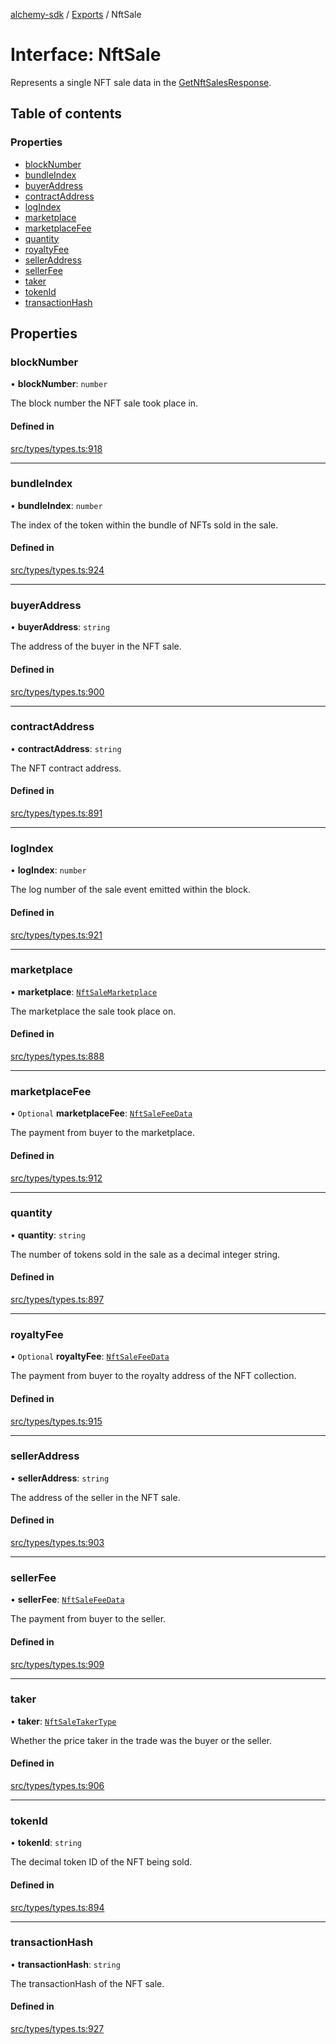 [alchemy-sdk](../README.md) / [Exports](../modules.md) / NftSale

# Interface: NftSale

Represents a single NFT sale data in the [GetNftSalesResponse](GetNftSalesResponse.md).

## Table of contents

### Properties

- [blockNumber](NftSale.md#blocknumber)
- [bundleIndex](NftSale.md#bundleindex)
- [buyerAddress](NftSale.md#buyeraddress)
- [contractAddress](NftSale.md#contractaddress)
- [logIndex](NftSale.md#logindex)
- [marketplace](NftSale.md#marketplace)
- [marketplaceFee](NftSale.md#marketplacefee)
- [quantity](NftSale.md#quantity)
- [royaltyFee](NftSale.md#royaltyfee)
- [sellerAddress](NftSale.md#selleraddress)
- [sellerFee](NftSale.md#sellerfee)
- [taker](NftSale.md#taker)
- [tokenId](NftSale.md#tokenid)
- [transactionHash](NftSale.md#transactionhash)

## Properties

### blockNumber

• **blockNumber**: `number`

The block number the NFT sale took place in.

#### Defined in

[src/types/types.ts:918](https://github.com/alchemyplatform/alchemy-sdk-js/blob/8b1ae5c/src/types/types.ts#L918)

___

### bundleIndex

• **bundleIndex**: `number`

The index of the token within the bundle of NFTs sold in the sale.

#### Defined in

[src/types/types.ts:924](https://github.com/alchemyplatform/alchemy-sdk-js/blob/8b1ae5c/src/types/types.ts#L924)

___

### buyerAddress

• **buyerAddress**: `string`

The address of the buyer in the NFT sale.

#### Defined in

[src/types/types.ts:900](https://github.com/alchemyplatform/alchemy-sdk-js/blob/8b1ae5c/src/types/types.ts#L900)

___

### contractAddress

• **contractAddress**: `string`

The NFT contract address.

#### Defined in

[src/types/types.ts:891](https://github.com/alchemyplatform/alchemy-sdk-js/blob/8b1ae5c/src/types/types.ts#L891)

___

### logIndex

• **logIndex**: `number`

The log number of the sale event emitted within the block.

#### Defined in

[src/types/types.ts:921](https://github.com/alchemyplatform/alchemy-sdk-js/blob/8b1ae5c/src/types/types.ts#L921)

___

### marketplace

• **marketplace**: [`NftSaleMarketplace`](../enums/NftSaleMarketplace.md)

The marketplace the sale took place on.

#### Defined in

[src/types/types.ts:888](https://github.com/alchemyplatform/alchemy-sdk-js/blob/8b1ae5c/src/types/types.ts#L888)

___

### marketplaceFee

• `Optional` **marketplaceFee**: [`NftSaleFeeData`](NftSaleFeeData.md)

The payment from buyer to the marketplace.

#### Defined in

[src/types/types.ts:912](https://github.com/alchemyplatform/alchemy-sdk-js/blob/8b1ae5c/src/types/types.ts#L912)

___

### quantity

• **quantity**: `string`

The number of tokens sold in the sale as a decimal integer string.

#### Defined in

[src/types/types.ts:897](https://github.com/alchemyplatform/alchemy-sdk-js/blob/8b1ae5c/src/types/types.ts#L897)

___

### royaltyFee

• `Optional` **royaltyFee**: [`NftSaleFeeData`](NftSaleFeeData.md)

The payment from buyer to the royalty address of the NFT collection.

#### Defined in

[src/types/types.ts:915](https://github.com/alchemyplatform/alchemy-sdk-js/blob/8b1ae5c/src/types/types.ts#L915)

___

### sellerAddress

• **sellerAddress**: `string`

The address of the seller in the NFT sale.

#### Defined in

[src/types/types.ts:903](https://github.com/alchemyplatform/alchemy-sdk-js/blob/8b1ae5c/src/types/types.ts#L903)

___

### sellerFee

• **sellerFee**: [`NftSaleFeeData`](NftSaleFeeData.md)

The payment from buyer to the seller.

#### Defined in

[src/types/types.ts:909](https://github.com/alchemyplatform/alchemy-sdk-js/blob/8b1ae5c/src/types/types.ts#L909)

___

### taker

• **taker**: [`NftSaleTakerType`](../enums/NftSaleTakerType.md)

Whether the price taker in the trade was the buyer or the seller.

#### Defined in

[src/types/types.ts:906](https://github.com/alchemyplatform/alchemy-sdk-js/blob/8b1ae5c/src/types/types.ts#L906)

___

### tokenId

• **tokenId**: `string`

The decimal token ID of the NFT being sold.

#### Defined in

[src/types/types.ts:894](https://github.com/alchemyplatform/alchemy-sdk-js/blob/8b1ae5c/src/types/types.ts#L894)

___

### transactionHash

• **transactionHash**: `string`

The transactionHash of the NFT sale.

#### Defined in

[src/types/types.ts:927](https://github.com/alchemyplatform/alchemy-sdk-js/blob/8b1ae5c/src/types/types.ts#L927)
